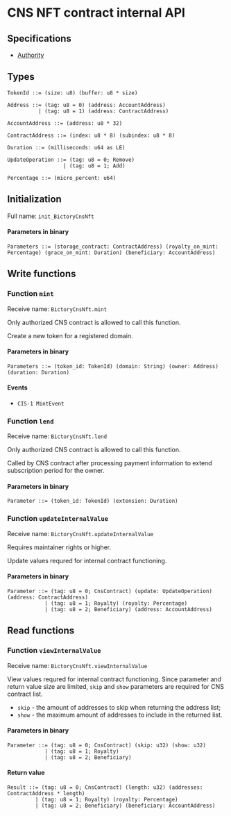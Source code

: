 # CNS NFT contract internal API

## Specifications

* [Authority](../../../../docs/specs/authority.md)


## Types

```
TokenId ::= (size: u8) (buffer: u8 * size)
```

```
Address ::= (tag: u8 = 0) (address: AccountAddress)
          | (tag: u8 = 1) (address: ContractAddress)
```

```
AccountAddress ::= (address: u8 * 32)
```

```
ContractAddress ::= (index: u8 * 8) (subindex: u8 * 8)
```

```
Duration ::= (milliseconds: u64 as LE)
```

```
UpdateOperation ::= (tag: u8 = 0; Remove)
                  | (tag: u8 = 1; Add)
```

```
Percentage ::= (micro_percent: u64)
```


## Initialization

Full name: `init_BictoryCnsNft`

#### Parameters in binary

```
Parameters ::= (storage_contract: ContractAddress) (royalty_on_mint: Percentage) (grace_on_mint: Duration) (beneficiary: AccountAddress)
```


## Write functions

### Function `mint`

Receive name: `BictoryCnsNft.mint`

Only authorized CNS contract is allowed to call this function.

Create a new token for a registered domain.

#### Parameters in binary

```
Parameters ::= (token_id: TokenId) (domain: String) (owner: Address) (duration: Duration)
```

#### Events

* `CIS-1 MintEvent`


### Function `lend`

Receive name: `BictoryCnsNft.lend`

Only authorized CNS contract is allowed to call this function.

Called by CNS contract after processing payment information to extend subscription period for the owner.

#### Parameters in binary

```
Parameter ::= (token_id: TokenId) (extension: Duration)
```


### Function `updateInternalValue`

Receive name: `BictoryCnsNft.updateInternalValue`

Requires maintainer rights or higher.

Update values requred for internal contract functioning.

#### Parameters in binary

```
Parameter ::= (tag: u8 = 0; CnsContract) (update: UpdateOperation) (address: ContractAddress)
            | (tag: u8 = 1; Royalty) (royalty: Percentage)
            | (tag: u8 = 2; Beneficiary) (address: AccountAddress)
```


## Read functions

### Function `viewInternalValue`

Receive name: `BictoryCnsNft.viewInternalValue`

View values requred for internal contract functioning. Since parameter and return value size are limited, `skip`
and `show` parameters are required for CNS contract list.

* `skip` - the amount of addresses to skip when returning the address list;
* `show` - the maximum amount of addresses to include in the returned list.

#### Parameters in binary

```
Parameter ::= (tag: u8 = 0; CnsContract) (skip: u32) (show: u32)
            | (tag: u8 = 1; Royalty)
            | (tag: u8 = 2; Beneficiary)
```

#### Return value

```
Result ::= (tag: u8 = 0; CnsContract) (length: u32) (addresses: ContractAddress * length)
         | (tag: u8 = 1; Royalty) (royalty: Percentage)
         | (tag: u8 = 2; Beneficiary) (beneficiary: AccountAddress)
```
